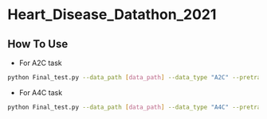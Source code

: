 # Heart_Disease_Datathon_2021

## How To Use
- For A2C task
```bash
python Final_test.py --data_path [data_path] --data_type "A2C" --pretrained_path "A2C_model_path"
```

- For A4C task
```bash
python Final_test.py --data_path [data_path] --data_type "A4C" --pretrained_path "A4C_model_path"
```
